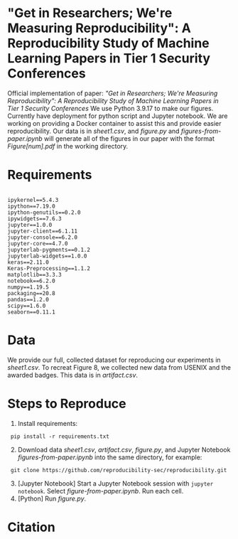 # "Get in Researchers; We're Measuring Reproducibility": A Reproducibility Study of Machine Learning Papers in Tier 1 Security Conferences
Official implementation of paper: *"Get in Researchers; We're Measuring Reproducibility": A Reproducibility Study of Machine Learning Papers in Tier 1 Security Conferences*
We use Python 3.9.17 to make our figures.
Currently have deployment for python script and Jupyter notebook. We are working on providing a Docker container to assist this and provide easier reproducibility. 
Our data is in *sheet1.csv*, and *figure.py* and *figures-from-paper.ipynb* will generate all of the figures in our paper with the format *Figure[num].pdf* in 
the working directory.
# Requirements
<pre><code>
ipykernel==5.4.3
ipython==7.19.0
ipython-genutils==0.2.0
ipywidgets==7.6.3
jupyter==1.0.0
jupyter-client==6.1.11
jupyter-console==6.2.0
jupyter-core==4.7.0
jupyterlab-pygments==0.1.2
jupyterlab-widgets==1.0.0
keras==2.11.0
Keras-Preprocessing==1.1.2
matplotlib==3.3.3
notebook==6.2.0
numpy==1.19.5
packaging==20.8
pandas==1.2.0
scipy==1.6.0
seaborn==0.11.1
</code></pre>
# Data
We provide our full, collected dataset for reproducing our experiments in *sheet1.csv*.
To recreat Figure 8, we collected new data from USENIX and the awarded badges. This
data is in *artifact.csv*.
# Steps to Reproduce
1. Install requirements: 
<pre><code> pip install -r requirements.txt </code></pre>
2. Download data *sheet1.csv*, *artifact.csv*, *figure.py*, and Jupyter Notebook *figures-from-paper.ipynb* into the same directory, for example:
<pre><code> git clone https://github.com/reproducibility-sec/reproducibility.git </code></pre>
3. [Jupyter Notebook] Start a Jupyter Notebook session with <code>jupyter notebook</code>. Select *figure-from-paper.ipynb*. Run each cell.
3. [Python] Run *figure.py*.
# Citation

